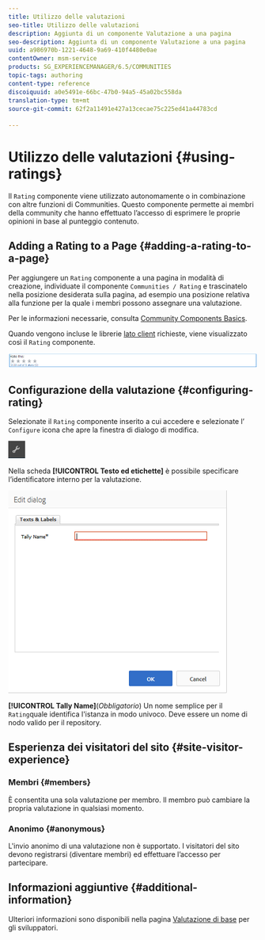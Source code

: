 ```yaml
---
title: Utilizzo delle valutazioni
seo-title: Utilizzo delle valutazioni
description: Aggiunta di un componente Valutazione a una pagina
seo-description: Aggiunta di un componente Valutazione a una pagina
uuid: a986970b-1221-4648-9a69-410f4480e0ae
contentOwner: msm-service
products: SG_EXPERIENCEMANAGER/6.5/COMMUNITIES
topic-tags: authoring
content-type: reference
discoiquuid: a0e5491e-66bc-47b0-94a5-45a02bc558da
translation-type: tm+mt
source-git-commit: 62f2a11491e427a13cecae75c225ed41a44783cd

---
```



# Utilizzo delle valutazioni {#using-ratings}

Il `Rating` componente viene utilizzato autonomamente o in combinazione con altre funzioni di Communities. Questo componente permette ai membri della community che hanno effettuato l’accesso di esprimere le proprie opinioni in base al punteggio contenuto.

## Adding a Rating to a Page {#adding-a-rating-to-a-page}

Per aggiungere un `Rating` componente a una pagina in modalità di creazione, individuate il componente `Communities / Rating` e trascinatelo nella posizione desiderata sulla pagina, ad esempio una posizione relativa alla funzione per la quale i membri possono assegnare una valutazione.

Per le informazioni necessarie, consulta [Community Components Basics](basics.md).

Quando vengono incluse le librerie [lato client](rating-basics.md#essentials-for-client-side) richieste, viene visualizzato così il `Rating` componente.

![chlimage_1-493](assets/chlimage_1-493.png)

## Configurazione della valutazione {#configuring-rating}

Selezionate il `Rating` componente inserito a cui accedere e selezionate l’ `Configure` icona che apre la finestra di dialogo di modifica.

![chlimage_1-494](assets/chlimage_1-494.png)

Nella scheda **[!UICONTROL Testo ed etichette]** è possibile specificare l’identificatore interno per la valutazione.

![chlimage_1-495](assets/chlimage_1-495.png)

**[!UICONTROL Tally Name]**(*Obbligatorio*) Un nome semplice per il `Rating`quale identifica l&#39;istanza in modo univoco. Deve essere un nome di nodo valido per il repository.

## Esperienza dei visitatori del sito {#site-visitor-experience}

### Membri {#members}

È consentita una sola valutazione per membro. Il membro può cambiare la propria valutazione in qualsiasi momento.

### Anonimo {#anonymous}

L&#39;invio anonimo di una valutazione non è supportato. I visitatori del sito devono registrarsi (diventare membri) ed effettuare l’accesso per partecipare.

## Informazioni aggiuntive {#additional-information}

Ulteriori informazioni sono disponibili nella pagina [Valutazione di base](rating-basics.md) per gli sviluppatori.
